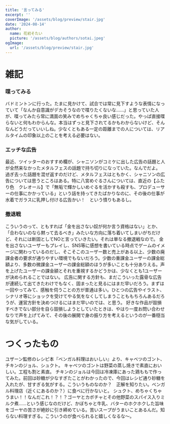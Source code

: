 ```yaml
---
title: '言ってみる'
excerpt: ''
coverImage: '/assets/blog/preview/stair.jpg'
date: '2024-08-14'
author:
  name: 花初そたい
  picture: '/assets/blog/authors/sotai.jpeg'
ogImage:
  url: '/assets/blog/preview/stair.jpg'
---
```

# 雑記
### 喋ってみる
バドミントンに行った。たまに見かけて、試合では常に見下すような表情になっていて「なんか自意識がデカそうなので喋りたくないな……」と思っていた人が、喋ってみたら常に満面の笑みでめちゃくちゃ良い感じだった。やっぱ直接喋らないと何もわからんな。本当はずっと見下されてるかもわからないけど、そんなんどうだっていいしね。少なくともある一定の距離までの人については、リアルタイムの印象以上のことを考える必要はない。

### エッチな広告
最近、ツイッターのおすすめ欄が、シャニソンがコミケに出した広告の話題と人が全然来なかったメタルフェスの話題で持ち切りになっていた。なんでだよ。
過ぎ去った話題を混ぜ返すのだけど、メタルフェスはともかく、シャニソンの広告については思うところはある。特に八宮めぐるさんについては、直近の【ふたり色　クレオール】で「無垢で輝かしいめぐるを活かすも殺すも、プロデューサーの仕事にかかっている」という話を持ってきたばかりなのに、その後の仕事が水着でガラスに乳押し付ける広告かい！　という憤りもあるし。

### 撤退戦
こういうのって、ともすれば「金を出さない奴が何か言う資格はない」とか、「合わないのなら黙って去るべき」みたいな方向に落ち着いてしまいがちだけど、それには断固としてNOと言っていきたい。それは単なる撤退戦なので。
金を出さないユーザーもプレイし、SNS等に感想を書いている時点でゲームのイメージに関わっているのだし、そこそこのユーザー数と売上がある以上、少数の廃課金者の要求が通りやすい環境でもないだろう。少数の重課金ユーザーの課金総額より、多数の微課金ユーザーの課金総額のほうが多いことも十分ありえる。声を上げたユーザーの課金額とそれを重視するかどうかは、少なくとも1ユーザーが決められることではない。
広告に関する方針も、まだこういった露骨な広告が連続して出てきたわけでもなく、固まったと見るにはまだ早いだろう。まずは一回やってみて、感触を伺うことの方が普通は多い。ひとつの広告やイラスト、シナリオ等にショックを受けてやる気をなくしてしまうことももちろんあるだろうが、運営方針を決めつけるにはまだ早いのでは、と思う。
好きな作品が毀損すべきでない部分を自ら毀損しようとしていたときは、やはり一度お問い合わせなりで声を上げてみて、その後の展開で身の振り方を考えるというのが一番穏当な気がしている。

# つくったもの
ユザーン監修のレシピ本『ベンガル料理はおいしい』より、キャベツのゴント、チキンのジョル、シュクト。
キャベツのゴントは野菜の蒸し焼きで素直においしい。工程も割と素直。
チキンのジョルは今回は冷凍庫にあった鶏ももで作ってみた。前回は砂糖が少なすぎたことがわかったので、今回はレシピ通り砂糖を入れたが、甘すぎる気がする。こういうものなのか？　正解を知りたい。ベンガル料理店（近くにあるのか？）に食べに行かないと。
シュクト、めちゃくちゃうまい！！なんだこれ！？！？ゴーヤとカボチャとその他野菜のスパイス入りミルク煮……という感じなのだけど、かぼちゃと牛乳、バターのホクホクした旨味をゴーヤの苦さが絶妙に引き締めている。苦いスープがうまいことあるんだ。知らない料理すぎる。こういうのが食べられると嬉しくなるな～。
